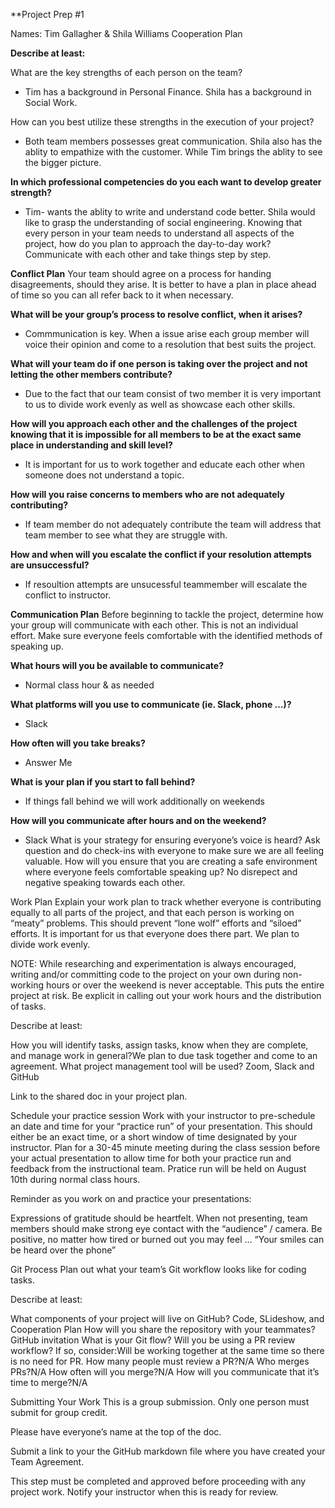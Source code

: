**Project Prep #1

Names: Tim Gallagher & Shila Williams
Cooperation Plan

<b>Describe at least:</b>
<p>What are the key strengths of each person on the team?</p> 

* Tim has a background in Personal Finance. Shila has a background in Social Work.
<P>How can you best utilize these strengths in the execution of your project?</p>

* Both team members possesses great communication. Shila also has the ablity to empathize with the customer. While Tim brings the ablity to see the bigger picture.

<b>In which professional competencies do you each want to develop greater strength?</b>
* Tim- wants the ablity to write and understand code better. Shila would like to grasp the understanding of social engineering.
Knowing that every person in your team needs to understand all aspects of the project, how do you plan to approach the day-to-day work?Communicate with each other and take things step by step.

<b>Conflict Plan</b>
Your team should agree on a process for handing disagreements, should they arise. It is better to have a plan in place ahead of time so you can all refer back to it when necessary.

<b>What will be your group’s process to resolve conflict, when it arises? </b>
* Commmunication is key. When a issue arise each group member will voice their opinion and come to a resolution that best suits the project.

<b>What will your team do if one person is taking over the project and not letting the other members contribute?</b>
* Due to the fact that our team consist of two member it is very important to us to divide work evenly as well as showcase each other skills.

<b>How will you approach each other and the challenges of the project knowing that it is impossible for all members to be at the exact same place in understanding and skill level?</b>
 * It is important for us to work together and educate each other when someone does not understand a topic.

<b>How will you raise concerns to members who are not adequately contributing?</b>
* If team member do not adequately contribute the team will address that team member to see what they are struggle with. 

<b>How and when will you escalate the conflict if your resolution attempts are unsuccessful?</b>
* If resoultion attempts are unsucessful teammember will escalate the conflict to instructor.

<b>Communication Plan</b>
Before beginning to tackle the project, determine how your group will communicate with each other. This is not an individual effort. Make sure everyone feels comfortable with the identified methods of speaking up.

<b>What hours will you be available to communicate?</b>
* Normal class hour & as needed

<b>What platforms will you use to communicate (ie. Slack, phone …)?</b>
* Slack

<b>How often will you take breaks?</b>
* Answer Me

<b>What is your plan if you start to fall behind?</b>
* If things fall behind we will work additionally on weekends

<b>How will you communicate after hours and on the weekend?</b>
 * Slack
What is your strategy for ensuring everyone’s voice is heard? Ask question and do check-ins with everyone to make sure we are all feeling valuable.
How will you ensure that you are creating a safe environment where everyone feels comfortable speaking up? No disrepect and negative speaking towards each other.

Work Plan
Explain your work plan to track whether everyone is contributing equally to all parts of the project, and that each person is working on “meaty” problems. This should prevent “lone wolf” efforts and “siloed” efforts. It is important for us that everyone does there part. We plan to divide work evenly.

NOTE: While researching and experimentation is always encouraged, writing and/or committing code to the project on your own during non-working hours or over the weekend is never acceptable. This puts the entire project at risk. Be explicit in calling out your work hours and the distribution of tasks.

Describe at least:

How you will identify tasks, assign tasks, know when they are complete, and manage work in general?We plan to due task together and come to an agreement.
What project management tool will be used? Zoom, Slack and GitHub


Link to the shared doc in your project plan.

Schedule your practice session
Work with your instructor to pre-schedule an date and time for your “practice run” of your presentation. This should either be an exact time, or a short window of time designated by your instructor. Plan for a 30-45 minute meeting during the class session before your actual presentation to allow time for both your practice run and feedback from the instructional team. Pratice run will be held on August 10th during normal class hours.

Reminder as you work on and practice your presentations:

Expressions of gratitude should be heartfelt.
When not presenting, team members should make strong eye contact with the “audience” / camera.
Be positive, no matter how tired or burned out you may feel … “Your smiles can be heard over the phone”

Git Process
Plan out what your team’s Git workflow looks like for coding tasks.

Describe at least:

What components of your project will live on GitHub? Code, SLideshow, and Cooperation Plan
How will you share the repository with your teammates?GitHub invitation
What is your Git flow?
Will you be using a PR review workflow? If so, consider:Will be working together at the same time so there is no need for PR.
How many people must review a PR?N/A
Who merges PRs?N/A
How often will you merge?N/A
How will you communicate that it’s time to merge?N/A

Submitting Your Work
This is a group submission. Only one person must submit for group credit.

Please have everyone’s name at the top of the doc.

Submit a link to your the GitHub markdown file where you have created your Team Agreement.

This step must be completed and approved before proceeding with any project work. Notify your instructor when this is ready for review.

